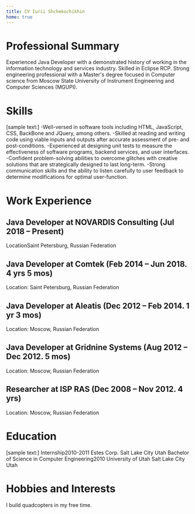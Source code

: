 ```yaml
---
title: CV Iurii Shchekochikhin
home: true
---
```


# Professional Summary

Experienced Java Developer with a demonstrated history of working in the information technology and services industry. Skilled in Eclipse RCP. Strong engineering professional with a Master's degree focused in Computer science from Moscow State University of Instrument Engineering and Computer Sciences (MGUPI). 

# Skills

[sample text:] -Well-versed in software tools including HTML, JavaScript, CSS, BackBone and JQuery, among others. -Skilled at reading and writing code using viable inputs and outputs after accurate assessment of pre- and post-conditions. -Experienced at designing unit tests to measure the effectiveness of software programs, backend services, and user interfaces. -Confident problem-solving abilities to overcome glitches with creative solutions that are strategically designed to last long-term. -Strong communication skills and the ability to listen carefully to user feedback to determine modifications for optimal user-function.

# Work Experience

## Java Developer at NOVARDIS Consulting (Jul 2018 – Present)

LocationSaint Petersburg, Russian Federation

## Java Developer at Comtek (Feb 2014 – Jun 2018. 4 yrs 5 mos)

Location: Saint Petersburg, Russian Federation

## Java Developer at Aleatis (Dec 2012 – Feb 2014. 1 yr 3 mos)

Location: Moscow, Russian Federation

## Java Developer at Gridnine Systems (Aug 2012 – Dec 2012. 5 mos)

Location: Moscow, Russian Federation

## Researcher at ISP RAS (Dec 2008 – Nov 2012. 4 yrs)

Location: Moscow, Russian Federation

# Education

[sample text:]
Internship2010-2011
Estes Corp. Salt Lake City Utah
Bachelor of Science in Computer Engineering2010
University of Utah Salt Lake City Utah

# Hobbies and Interests

I build quadcopters in my free time.

